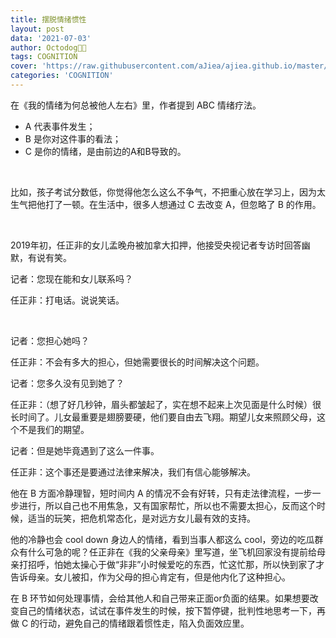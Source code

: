 ```yaml
---
title: 摆脱情绪惯性
layout: post
data: '2021-07-03'
author: Octodog🐙🐶
tags: COGNITION
cover: 'https://raw.githubusercontent.com/aJiea/ajiea.github.io/master/_posts/210703/COVER.JPG'
categories: 'COGNITION'
---
```


在《我的情绪为何总被他人左右》里，作者提到 ABC 情绪疗法。
<br/>

- A 代表事件发生；
- B 是你对这件事的看法；
- C 是你的情绪，是由前边的A和B导致的。

<br/>


比如，孩子考试分数低，你觉得他怎么这么不争气，不把重心放在学习上，因为太生气把他打了一顿。在生活中，很多人想通过 C 去改变 A，但忽略了 B 的作用。

<br/>

2019年初，任正非的女儿孟晚舟被加拿大扣押，他接受央视记者专访时回答幽默，有说有笑。
<br/>

记者：您现在能和女儿联系吗？
<br/>

任正非：打电话。说说笑话。

<br/>

记者：您担心她吗？
<br/>

任正非：不会有多大的担心，但她需要很长的时间解决这个问题。 
<br/>

记者：您多久没有见到她了？
<br/>

任正非：（想了好几秒钟，眉头都皱起了，实在想不起来上次见面是什么时候）很长时间了。儿女最重要是翅膀要硬，他们要自由去飞翔。期望儿女来照顾父母，这个不是我们的期望。
<br/>

记者：但是她毕竟遇到了这么一件事。
<br/>

任正非：这个事还是要通过法律来解决，我们有信心能够解决。
<br/>

他在 B 方面冷静理智，短时间内 A 的情况不会有好转，只有走法律流程，一步一步进行，所以自己也不用焦急，又有国家帮忙，所以也不需要太担心，反而这个时候，适当的玩笑，把危机常态化，是对远方女儿最有效的支持。
<br/>

他的冷静也会 cool down 身边人的情绪，看到当事人都这么 cool，旁边的吃瓜群众有什么可急的呢？任正非在《我的父亲母亲》里写道，坐飞机回家没有提前给母亲打招呼，怕她太操心于做“非非”小时候爱吃的东西，忙这忙那，所以快到家了才告诉母亲。女儿被扣，作为父母的担心肯定有，但是他内化了这种担心。
<br/>

在 B 环节如何处理事情，会给其他人和自己带来正面or负面的结果。如果想要改变自己的情绪状态，试试在事件发生的时候，按下暂停键，批判性地思考一下，再做 C 的行动，避免自己的情绪跟着惯性走，陷入负面效应里。


